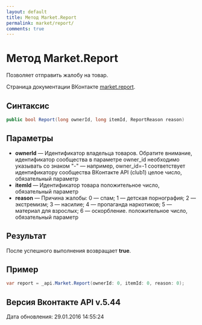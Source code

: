 ```yaml
---
layout: default
title: Метод Market.Report
permalink: market/report/
comments: true
---
```

# Метод Market.Report
Позволяет отправить жалобу на товар.

Страница документации ВКонтакте [market.report](https://vk.com/dev/market.report).

## Синтаксис
``` csharp
public bool Report(long ownerId, long itemId, ReportReason reason)
```

## Параметры
+ **ownerId** — Идентификатор владельца товаров. 
Обратите внимание, идентификатор сообщества в параметре owner_id необходимо указывать со знаком "-" — например, owner_id=-1 соответствует идентификатору сообщества ВКонтакте API (club1)  целое число, обязательный параметр
+ **itemId** — Идентификатор товара положительное число, обязательный параметр
+ **reason** — Причина жалобы: 
0 — спам; 
1 — детская порнография; 
2 — экстремизм; 
3 — насилие; 
4 — пропаганда наркотиков; 
5 — материал для взрослых; 
6 — оскорбление. 
положительное число, обязательный параметр

## Результат
После успешного выполнения возвращает **true**.

## Пример
``` csharp
var report = _api.Market.Report(ownerId: 0, itemId: 0, reason: 0);
```

## Версия Вконтакте API v.5.44
Дата обновления: 29.01.2016 14:55:24
